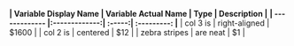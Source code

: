 
**| Variable Display Name        | Variable Actual Name           | Type  |  Description  |**
**| ------------- |:-------------:| :-----:| :---------: |**
| col 3 is      | right-aligned | $1600 |
| col 2 is      | centered      |   $12 |
| zebra stripes | are neat      |    $1 |


